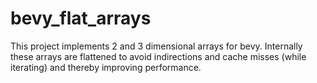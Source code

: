 bevy_flat_arrays
==========
This project implements 2 and 3 dimensional arrays for bevy. Internally these arrays are flattened to avoid indirections and cache misses (while iterating) and thereby improving performance. 
